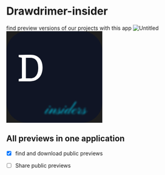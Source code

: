 # Drawdrimer-insider
find preview versions of our projects with this app
![Untitled](https://github.com/DrawDrimer/Drawdrimer-insider/assets/121459810/7aab2483-e308-43e1-9400-bd0e9e96e0b3)
<svg width="253" height="241" viewBox="0 0 253 241" fill="none" xmlns="http://www.w3.org/2000/svg">
<rect width="253" height="241" fill="#1E1E1E"/>
<rect width="253" height="241" rx="54" fill="#101525"/>
<g filter="url(#filter0_b_1_3)">
<path d="M40.9883 69.9883L32.4922 67.9863V62.5176L51.4863 61.9805H63.9863C73.8496 61.9805 81.5645 64.9427 87.1309 70.8672C92.6973 76.7591 95.4805 85.1413 95.4805 96.0137C95.4805 103.273 94.1296 109.62 91.4277 115.057C88.7585 120.493 84.9173 124.676 79.9043 127.605C74.8913 130.535 69.097 132 62.5215 132H32.4922V125.994L40.9883 123.992V69.9883ZM63.0098 123.992C69.5527 123.992 74.6797 121.714 78.3906 117.156C82.1341 112.599 84.0059 105.714 84.0059 96.502C84.0059 87.5176 82.1992 80.8607 78.5859 76.5312C75.0052 72.1693 69.9759 69.9883 63.498 69.9883H51.4863V123.992H63.0098Z" fill="white"/>
</g>
<g filter="url(#filter1_f_1_3)">
<path d="M103.96 217.468C103.475 217.468 102.937 217.329 102.348 217.052C101.724 216.809 101.412 216.393 101.412 215.804C101.412 215.076 101.741 214.157 102.4 213.048C103.059 211.939 103.873 210.795 104.844 209.616C105.78 208.437 106.699 207.328 107.6 206.288C108.501 205.248 109.177 204.433 109.628 203.844C110.009 203.879 110.46 203.896 110.98 203.896C111.535 203.896 112.02 203.879 112.436 203.844C111.951 204.433 111.309 205.179 110.512 206.08C109.749 206.981 108.935 207.952 108.068 208.992C107.236 209.997 106.421 210.985 105.624 211.956C104.861 212.927 104.237 213.793 103.752 214.556C103.267 215.319 103.024 215.873 103.024 216.22C103.024 216.463 103.128 216.636 103.336 216.74C103.544 216.844 103.891 216.896 104.376 216.896C105.208 216.896 106.127 216.584 107.132 215.96C108.172 215.301 109.177 214.521 110.148 213.62C111.119 212.719 111.985 211.869 112.748 211.072C113.511 210.24 114.048 209.633 114.36 209.252L114.776 209.616C114.464 209.963 113.927 210.569 113.164 211.436C112.436 212.268 111.552 213.152 110.512 214.088C109.507 215.024 108.432 215.821 107.288 216.48C106.179 217.139 105.069 217.468 103.96 217.468ZM114.36 199.892C113.944 199.892 113.632 199.771 113.424 199.528C113.216 199.251 113.112 198.939 113.112 198.592C113.112 198.211 113.32 197.812 113.736 197.396C114.152 196.98 114.585 196.772 115.036 196.772C115.521 196.772 115.868 196.911 116.076 197.188C116.284 197.431 116.388 197.673 116.388 197.916C116.388 198.436 116.18 198.904 115.764 199.32C115.348 199.701 114.88 199.892 114.36 199.892ZM125.265 217.468C123.428 217.468 122.509 216.931 122.509 215.856C122.509 215.163 122.734 214.417 123.185 213.62C123.67 212.823 124.26 212.025 124.953 211.228C125.646 210.396 126.34 209.581 127.033 208.784C127.761 207.987 128.35 207.259 128.801 206.6C129.286 205.907 129.529 205.317 129.529 204.832C129.529 204.659 129.442 204.52 129.269 204.416C129.13 204.277 128.922 204.208 128.645 204.208C128.229 204.208 127.64 204.416 126.877 204.832C126.149 205.248 125.213 205.959 124.069 206.964C122.96 207.935 121.642 209.252 120.117 210.916C118.592 212.545 116.841 214.591 114.865 217.052C114.553 216.983 114.085 216.948 113.461 216.948C112.837 216.948 112.3 217.017 111.849 217.156C112.854 215.7 113.842 214.279 114.813 212.892C115.784 211.505 116.668 210.24 117.465 209.096C118.297 207.952 118.956 207.016 119.441 206.288C119.926 205.525 120.169 205.057 120.169 204.884C120.169 204.572 120.013 204.416 119.701 204.416C119.354 204.416 118.921 204.693 118.401 205.248C117.881 205.768 117.309 206.444 116.685 207.276C116.061 208.073 115.42 208.888 114.761 209.72L114.293 209.408C114.986 208.611 115.662 207.779 116.321 206.912C116.98 206.045 117.656 205.3 118.349 204.676C119.042 204.052 119.77 203.74 120.533 203.74C120.914 203.74 121.261 203.844 121.573 204.052C121.92 204.225 122.093 204.52 122.093 204.936C122.093 205.317 121.937 205.785 121.625 206.34C121.348 206.86 120.966 207.467 120.481 208.16C119.996 208.819 119.441 209.564 118.817 210.396C118.228 211.193 117.604 212.06 116.945 212.996L116.997 213.308C118.834 211.297 120.377 209.668 121.625 208.42C122.908 207.172 123.965 206.219 124.797 205.56C125.664 204.867 126.409 204.399 127.033 204.156C127.692 203.879 128.316 203.74 128.905 203.74C129.702 203.74 130.274 203.913 130.621 204.26C130.968 204.572 131.141 205.005 131.141 205.56C131.141 206.392 130.898 207.276 130.413 208.212C129.928 209.113 129.321 210.015 128.593 210.916C127.9 211.783 127.189 212.597 126.461 213.36C125.768 214.088 125.178 214.712 124.693 215.232C124.208 215.752 123.965 216.099 123.965 216.272C123.965 216.48 124.017 216.636 124.121 216.74C124.26 216.844 124.589 216.896 125.109 216.896C126.392 216.896 127.605 216.497 128.749 215.7C129.928 214.903 131.054 213.932 132.129 212.788C133.204 211.609 134.209 210.448 135.145 209.304L135.561 209.668C134.625 210.777 133.602 211.939 132.493 213.152C131.384 214.365 130.222 215.388 129.009 216.22C127.796 217.052 126.548 217.468 125.265 217.468ZM133.398 218.196C132.185 218.196 131.266 217.971 130.642 217.52C130.018 217.069 129.706 216.463 129.706 215.7C129.706 215.145 129.897 214.66 130.278 214.244C130.625 213.793 131.041 213.447 131.526 213.204C132.012 212.927 132.393 212.788 132.67 212.788C133.052 212.788 133.312 212.875 133.45 213.048C133.554 213.187 133.606 213.343 133.606 213.516C133.606 213.793 133.45 214.019 133.138 214.192C132.792 214.365 132.514 214.452 132.306 214.452C132.064 214.452 131.856 214.383 131.682 214.244C131.474 214.071 131.37 213.984 131.37 213.984C131.197 214.019 130.954 214.209 130.642 214.556C130.33 214.903 130.174 215.284 130.174 215.7C130.174 216.116 130.4 216.515 130.85 216.896C131.301 217.277 132.029 217.468 133.034 217.468C134.074 217.468 135.062 217.121 135.999 216.428C136.969 215.735 137.767 214.851 138.391 213.776C139.015 212.701 139.327 211.609 139.327 210.5C139.327 210.119 139.327 209.616 139.327 208.992C139.327 208.333 139.327 207.796 139.327 207.38C139.327 206.86 139.413 206.271 139.587 205.612C139.76 204.919 139.951 204.277 140.159 203.688C140.401 203.099 140.592 202.735 140.731 202.596C141.008 202.353 141.216 202.284 141.355 202.388C141.493 202.492 141.528 202.596 141.459 202.7C141.424 202.735 141.199 203.012 140.783 203.532C140.367 204.017 139.847 204.624 139.223 205.352C138.599 206.08 137.975 206.808 137.351 207.536C136.727 208.264 136.172 208.905 135.687 209.46C135.236 210.015 134.976 210.344 134.906 210.448C134.733 210.691 134.577 210.743 134.438 210.604C134.3 210.465 134.334 210.292 134.542 210.084C134.924 209.599 135.392 209.027 135.947 208.368C136.536 207.675 137.125 206.999 137.715 206.34C138.304 205.681 138.807 205.127 139.223 204.676C139.673 204.191 139.916 203.913 139.951 203.844C140.055 203.705 140.141 203.463 140.211 203.116C140.315 202.769 140.436 202.44 140.575 202.128C140.748 201.816 140.956 201.66 141.199 201.66C141.788 201.66 142.083 201.868 142.083 202.284C142.083 202.596 141.84 202.977 141.355 203.428C140.904 203.879 140.644 204.243 140.575 204.52C140.471 204.936 140.471 205.525 140.575 206.288C140.713 207.016 140.852 207.848 140.991 208.784C141.164 209.72 141.251 210.708 141.251 211.748C141.251 213.135 140.973 214.261 140.419 215.128C139.864 215.96 139.171 216.601 138.339 217.052C137.507 217.503 136.64 217.797 135.739 217.936C134.872 218.109 134.092 218.196 133.398 218.196ZM141.407 214.608C140.505 214.608 139.916 214.435 139.639 214.088C139.396 213.741 139.309 213.343 139.379 212.892C139.483 212.407 139.604 211.973 139.743 211.592L140.263 211.644C140.159 211.991 140.055 212.355 139.951 212.736C139.881 213.117 139.933 213.447 140.107 213.724C140.28 214.001 140.731 214.14 141.459 214.14C141.979 214.14 142.568 213.897 143.227 213.412C143.885 212.927 144.527 212.337 145.151 211.644C145.809 210.951 146.364 210.275 146.815 209.616L147.283 209.98C146.832 210.535 146.277 211.176 145.619 211.904C144.995 212.632 144.319 213.273 143.591 213.828C142.863 214.348 142.135 214.608 141.407 214.608ZM145.753 217.468C145.268 217.468 144.73 217.329 144.141 217.052C143.517 216.809 143.205 216.393 143.205 215.804C143.205 215.076 143.534 214.157 144.193 213.048C144.852 211.939 145.666 210.795 146.637 209.616C147.573 208.437 148.492 207.328 149.393 206.288C150.294 205.248 150.97 204.433 151.421 203.844C151.802 203.879 152.253 203.896 152.773 203.896C153.328 203.896 153.813 203.879 154.229 203.844C153.744 204.433 153.102 205.179 152.305 206.08C151.542 206.981 150.728 207.952 149.861 208.992C149.029 209.997 148.214 210.985 147.417 211.956C146.654 212.927 146.03 213.793 145.545 214.556C145.06 215.319 144.817 215.873 144.817 216.22C144.817 216.463 144.921 216.636 145.129 216.74C145.337 216.844 145.684 216.896 146.169 216.896C147.001 216.896 147.92 216.584 148.925 215.96C149.965 215.301 150.97 214.521 151.941 213.62C152.912 212.719 153.778 211.869 154.541 211.072C155.304 210.24 155.841 209.633 156.153 209.252L156.569 209.616C156.257 209.963 155.72 210.569 154.957 211.436C154.229 212.268 153.345 213.152 152.305 214.088C151.3 215.024 150.225 215.821 149.081 216.48C147.972 217.139 146.862 217.468 145.753 217.468ZM156.153 199.892C155.737 199.892 155.425 199.771 155.217 199.528C155.009 199.251 154.905 198.939 154.905 198.592C154.905 198.211 155.113 197.812 155.529 197.396C155.945 196.98 156.378 196.772 156.829 196.772C157.314 196.772 157.661 196.911 157.869 197.188C158.077 197.431 158.181 197.673 158.181 197.916C158.181 198.436 157.973 198.904 157.557 199.32C157.141 199.701 156.673 199.892 156.153 199.892ZM156.554 217.468C155.583 217.468 154.907 217.243 154.526 216.792C154.145 216.307 153.954 215.561 153.954 214.556C153.954 213.516 154.301 212.372 154.994 211.124C155.687 209.876 156.606 208.697 157.75 207.588C158.929 206.444 160.246 205.508 161.702 204.78C163.158 204.052 164.649 203.688 166.174 203.688C167.006 203.688 167.578 203.861 167.89 204.208C168.237 204.52 168.41 204.901 168.41 205.352C168.445 205.803 168.341 206.184 168.098 206.496C168.098 206.496 167.994 206.6 167.786 206.808C167.613 207.016 167.439 207.241 167.266 207.484C167.093 207.692 167.006 207.796 167.006 207.796C167.699 206.583 167.942 205.716 167.734 205.196C167.561 204.641 167.075 204.364 166.278 204.364C165.689 204.364 164.943 204.641 164.042 205.196C163.175 205.751 162.239 206.479 161.234 207.38C160.263 208.281 159.345 209.252 158.478 210.292C157.611 211.332 156.901 212.337 156.346 213.308C155.826 214.279 155.566 215.111 155.566 215.804C155.566 216.151 155.687 216.411 155.93 216.584C156.173 216.757 156.485 216.844 156.866 216.844C157.386 216.844 157.993 216.636 158.686 216.22C159.379 215.804 160.09 215.284 160.818 214.66C161.546 214.036 162.222 213.412 162.846 212.788C163.47 212.164 163.973 211.627 164.354 211.176C164.77 210.725 164.995 210.465 165.03 210.396C165.169 210.223 165.567 209.651 166.226 208.68C166.919 207.709 167.786 206.496 168.826 205.04C169.866 203.584 170.975 202.007 172.154 200.308C173.367 198.575 174.563 196.859 175.742 195.16C176.921 193.427 178.013 191.849 179.018 190.428C180.023 189.007 180.838 187.845 181.462 186.944C182.086 186.043 182.433 185.557 182.502 185.488C182.849 185.661 183.178 185.783 183.49 185.852C183.837 185.887 184.357 185.869 185.05 185.8C184.981 185.904 184.565 186.493 183.802 187.568C183.039 188.608 182.051 189.977 180.838 191.676C179.625 193.375 178.307 195.229 176.886 197.24C175.465 199.251 174.026 201.261 172.57 203.272C171.149 205.283 169.831 207.137 168.618 208.836C167.405 210.535 166.417 211.921 165.654 212.996C164.891 214.036 164.475 214.608 164.406 214.712C164.267 214.92 164.111 215.197 163.938 215.544C163.799 215.856 163.73 216.151 163.73 216.428C163.73 216.705 163.869 216.844 164.146 216.844C165.186 216.844 166.209 216.549 167.214 215.96C168.254 215.336 169.225 214.591 170.126 213.724C171.062 212.857 171.877 212.025 172.57 211.228C173.263 210.396 173.818 209.755 174.234 209.304L174.65 209.616C174.269 210.101 173.697 210.777 172.934 211.644C172.171 212.511 171.287 213.395 170.282 214.296C169.311 215.163 168.289 215.908 167.214 216.532C166.139 217.156 165.099 217.468 164.094 217.468C163.435 217.468 162.933 217.347 162.586 217.104C162.239 216.896 162.066 216.601 162.066 216.22C162.066 215.769 162.222 215.267 162.534 214.712C162.881 214.157 163.245 213.637 163.626 213.152C164.007 212.632 164.285 212.268 164.458 212.06C164.458 212.06 164.423 212.06 164.354 212.06C164.319 212.025 164.302 212.008 164.302 212.008C164.267 212.043 163.99 212.337 163.47 212.892C162.985 213.447 162.343 214.088 161.546 214.816C160.783 215.509 159.969 216.133 159.102 216.688C158.235 217.208 157.386 217.468 156.554 217.468ZM176.659 217.468C175.03 217.468 173.955 217.104 173.435 216.376C172.915 215.613 172.655 214.816 172.655 213.984C172.655 212.563 173.019 211.245 173.747 210.032C174.475 208.784 175.411 207.675 176.555 206.704C177.699 205.733 178.878 204.988 180.091 204.468C181.339 203.913 182.448 203.636 183.419 203.636C184.112 203.636 184.667 203.74 185.083 203.948C185.499 204.121 185.707 204.503 185.707 205.092C185.707 205.647 185.378 206.236 184.719 206.86C184.06 207.484 183.228 208.091 182.223 208.68C181.218 209.235 180.16 209.755 179.051 210.24C177.976 210.691 176.988 211.055 176.087 211.332C175.186 211.609 174.527 211.748 174.111 211.748C174.111 211.748 174.111 211.661 174.111 211.488C174.111 211.28 174.111 211.176 174.111 211.176C174.423 211.211 174.96 211.107 175.723 210.864C176.52 210.621 177.404 210.309 178.375 209.928C179.346 209.512 180.282 209.044 181.183 208.524C182.119 208.004 182.882 207.449 183.471 206.86C184.095 206.271 184.407 205.699 184.407 205.144C184.407 204.867 184.32 204.624 184.147 204.416C184.008 204.208 183.748 204.104 183.367 204.104C182.812 204.104 182.136 204.381 181.339 204.936C180.576 205.456 179.796 206.149 178.999 207.016C178.202 207.883 177.456 208.801 176.763 209.772C176.07 210.743 175.498 211.679 175.047 212.58C174.631 213.447 174.423 214.175 174.423 214.764C174.423 215.457 174.631 215.977 175.047 216.324C175.463 216.671 176.07 216.844 176.867 216.844C178.254 216.844 179.554 216.515 180.767 215.856C182.015 215.163 183.142 214.365 184.147 213.464C185.152 212.528 186.002 211.661 186.695 210.864C187.388 210.032 187.856 209.495 188.099 209.252C188.099 209.252 188.151 209.304 188.255 209.408C188.394 209.512 188.463 209.564 188.463 209.564C188.22 209.841 187.752 210.396 187.059 211.228C186.366 212.06 185.499 212.961 184.459 213.932C183.419 214.903 182.24 215.735 180.923 216.428C179.606 217.121 178.184 217.468 176.659 217.468ZM187.977 210.188C187.838 210.327 187.734 210.344 187.665 210.24C187.595 210.101 187.578 209.963 187.613 209.824C188.202 209.235 188.774 208.541 189.329 207.744C189.918 206.947 190.403 206.201 190.785 205.508C191.201 204.815 191.443 204.347 191.513 204.104C191.582 204.104 191.686 204.052 191.825 203.948C191.998 203.844 192.154 203.809 192.293 203.844C192.258 204.087 192.206 204.312 192.137 204.52C192.102 204.728 192.223 204.919 192.501 205.092C192.778 205.265 193.35 205.439 194.217 205.612C195.083 205.785 196.401 205.976 198.169 206.184C198.342 206.219 198.463 206.288 198.533 206.392C198.637 206.461 198.585 206.583 198.377 206.756C197.718 207.276 196.99 207.935 196.193 208.732C195.395 209.529 194.615 210.379 193.853 211.28C193.125 212.147 192.518 212.996 192.033 213.828C191.582 214.66 191.357 215.353 191.357 215.908C191.357 216.532 191.634 216.844 192.189 216.844C192.882 216.844 193.662 216.567 194.529 216.012C195.43 215.457 196.331 214.781 197.233 213.984C198.134 213.152 198.966 212.32 199.729 211.488C200.526 210.621 201.185 209.911 201.705 209.356L202.121 209.668C201.635 210.153 201.011 210.829 200.249 211.696C199.486 212.563 198.619 213.447 197.649 214.348C196.713 215.215 195.707 215.96 194.633 216.584C193.558 217.173 192.449 217.468 191.305 217.468C190.646 217.468 190.057 217.312 189.537 217C189.017 216.723 188.757 216.203 188.757 215.44C188.757 214.712 189.069 213.949 189.693 213.152C190.317 212.355 191.097 211.557 192.033 210.76C192.969 209.928 193.939 209.148 194.945 208.42C195.985 207.657 196.903 206.964 197.701 206.34L198.065 206.808C197.718 206.669 197.111 206.548 196.245 206.444C195.378 206.305 194.477 206.132 193.541 205.924C192.605 205.681 191.79 205.369 191.097 204.988C190.438 204.607 190.109 204.087 190.109 203.428C190.109 203.081 190.247 202.665 190.525 202.18C190.837 201.66 191.253 201.4 191.773 201.4C192.258 201.4 192.587 201.504 192.761 201.712C192.934 201.885 193.021 202.128 193.021 202.44C193.021 202.648 192.847 203.081 192.501 203.74C192.154 204.364 191.721 205.109 191.201 205.976C190.681 206.808 190.126 207.605 189.537 208.368C188.982 209.131 188.462 209.737 187.977 210.188ZM199.973 218.196C198.759 218.196 197.841 217.971 197.217 217.52C196.593 217.069 196.281 216.463 196.281 215.7C196.281 215.145 196.471 214.66 196.853 214.244C197.199 213.793 197.615 213.447 198.101 213.204C198.586 212.927 198.967 212.788 199.245 212.788C199.626 212.788 199.886 212.875 200.025 213.048C200.129 213.187 200.181 213.343 200.181 213.516C200.181 213.793 200.025 214.019 199.713 214.192C199.366 214.365 199.089 214.452 198.881 214.452C198.638 214.452 198.43 214.383 198.257 214.244C198.049 214.071 197.945 213.984 197.945 213.984C197.771 214.019 197.529 214.209 197.217 214.556C196.905 214.903 196.749 215.284 196.749 215.7C196.749 216.116 196.974 216.515 197.425 216.896C197.875 217.277 198.603 217.468 199.609 217.468C200.649 217.468 201.637 217.121 202.573 216.428C203.543 215.735 204.341 214.851 204.965 213.776C205.589 212.701 205.901 211.609 205.901 210.5C205.901 210.119 205.901 209.616 205.901 208.992C205.901 208.333 205.901 207.796 205.901 207.38C205.901 206.86 205.987 206.271 206.161 205.612C206.334 204.919 206.525 204.277 206.733 203.688C206.975 203.099 207.166 202.735 207.305 202.596C207.582 202.353 207.79 202.284 207.929 202.388C208.067 202.492 208.102 202.596 208.033 202.7C207.998 202.735 207.773 203.012 207.357 203.532C206.941 204.017 206.421 204.624 205.797 205.352C205.173 206.08 204.549 206.808 203.925 207.536C203.301 208.264 202.746 208.905 202.261 209.46C201.81 210.015 201.55 210.344 201.481 210.448C201.307 210.691 201.151 210.743 201.013 210.604C200.874 210.465 200.909 210.292 201.117 210.084C201.498 209.599 201.966 209.027 202.521 208.368C203.11 207.675 203.699 206.999 204.289 206.34C204.878 205.681 205.381 205.127 205.797 204.676C206.247 204.191 206.49 203.913 206.525 203.844C206.629 203.705 206.715 203.463 206.785 203.116C206.889 202.769 207.01 202.44 207.149 202.128C207.322 201.816 207.53 201.66 207.773 201.66C208.362 201.66 208.657 201.868 208.657 202.284C208.657 202.596 208.414 202.977 207.929 203.428C207.478 203.879 207.218 204.243 207.149 204.52C207.045 204.936 207.045 205.525 207.149 206.288C207.287 207.016 207.426 207.848 207.565 208.784C207.738 209.72 207.825 210.708 207.825 211.748C207.825 213.135 207.547 214.261 206.993 215.128C206.438 215.96 205.745 216.601 204.913 217.052C204.081 217.503 203.214 217.797 202.313 217.936C201.446 218.109 200.666 218.196 199.973 218.196ZM207.981 214.608C207.079 214.608 206.49 214.435 206.213 214.088C205.97 213.741 205.883 213.343 205.953 212.892C206.057 212.407 206.178 211.973 206.317 211.592L206.837 211.644C206.733 211.991 206.629 212.355 206.525 212.736C206.455 213.117 206.507 213.447 206.681 213.724C206.854 214.001 207.305 214.14 208.033 214.14C208.553 214.14 209.142 213.897 209.801 213.412C210.459 212.927 211.101 212.337 211.725 211.644C212.383 210.951 212.938 210.275 213.389 209.616L213.857 209.98C213.406 210.535 212.851 211.176 212.193 211.904C211.569 212.632 210.893 213.273 210.165 213.828C209.437 214.348 208.709 214.608 207.981 214.608Z" fill="#00E0FF"/>
</g>
<defs>
<filter id="filter0_b_1_3" x="28.4922" y="57.9805" width="70.9883" height="78.0195" filterUnits="userSpaceOnUse" color-interpolation-filters="sRGB">
<feFlood flood-opacity="0" result="BackgroundImageFix"/>
<feGaussianBlur in="BackgroundImageFix" stdDeviation="2"/>
<feComposite in2="SourceAlpha" operator="in" result="effect1_backgroundBlur_1_3"/>
<feBlend mode="normal" in="SourceGraphic" in2="effect1_backgroundBlur_1_3" result="shape"/>
</filter>
<filter id="filter1_f_1_3" x="97.412" y="181.488" width="120.445" height="40.708" filterUnits="userSpaceOnUse" color-interpolation-filters="sRGB">
<feFlood flood-opacity="0" result="BackgroundImageFix"/>
<feBlend mode="normal" in="SourceGraphic" in2="BackgroundImageFix" result="shape"/>
<feGaussianBlur stdDeviation="2" result="effect1_foregroundBlur_1_3"/>
</filter>
</defs>
</svg>

## All previews in one application
- [x] find and download public previews
- [ ] Share public previews

